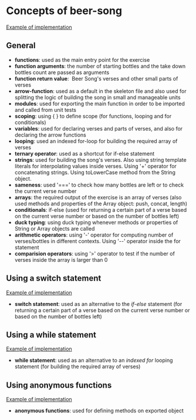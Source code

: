 # Concepts of beer-song

[Example of implementation](https://exercism.io/tracks/javascript/exercises/beer-song/solutions/cadb9ae2421342efa83f9d512bf9d6a1)

## General

- **functions**: used as the main entry point for the exercise
- **function arguments**: the number of starting bottles and the take down bottles count are passed as arguments
- **function return value**:  Beer Song's verses and other small parts of verses
- **arrow-function**: used as a default in the skeleton file and also used for splitting the logic of building the song in small and manageable units
- **modules**: used for exporting the main function in order to be imported and called from unit tests
- **scoping**: using { } to define scope (for functions, looping and for conditionals)
- **variables**: used for declaring verses and parts of verses, and also for declaring the arrow functions
- **looping**: used an indexed for-loop for building the required array of verses
- **ternary operator**: used as a shortcut for if-else statement
- **strings**: used for building the song's verses. Also using string template literals for interpolating values inside verses.
  Using '+' operator for concatenating strings. Using toLowerCase method from the String object.
- **sameness**: used '===' to check how many bottles are left or to check the current verse number
- **arrays**: the required output of the exercise is an array of verses (also used methods and properties of the Array object: push, concat, length)
- **conditionals**: if-else (used for returning a certain part of a verse based on the current verse number or based on the number of bottles left)
- **duck typing**: using duck typing whenever methods or properties of String or Array objects are called
- **arithmetic operators**: using '-' operator for computing number of verses/bottles in different contexts. 
  Using '--' operator inside the for statement
- **comparision operators**: using '>' operator to test if the number of verses inside the array is larger than 0

## Using a switch statement

[Example of implementation](https://exercism.io/tracks/javascript/exercises/beer-song/solutions/0312dfd0df224103af59e74c77491ee9)

- **switch statement**: used as an alternative to the *if-else* statement (for returning a certain part of a verse based on the current verse number or based on the number of bottles left)

## Using a while statement

[Example of implementation](https://exercism.io/tracks/javascript/exercises/beer-song/solutions/2d6047008b934a10b1855304264fca88)

- **while statement**: used as an alternative to an *indexed for* looping statement (for building the required array of verses)

## Using anonymous functions

[Example of implementation](https://exercism.io/tracks/javascript/exercises/beer-song/solutions/29cd3f49aaee446791275d13430f5725)

- **anonymous functions**: used for defining methods on exported object
